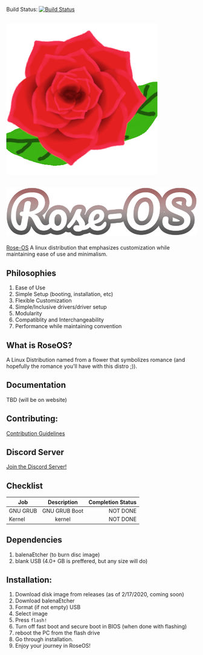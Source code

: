 Build Status: [![Build Status](https://travis-ci.com/Rose-OS/Desktop-Rose.svg?branch=master)](https://travis-ci.com/Rose-OS/Desktop-Rose)

## ![logo](https://github.com/Rose-OS/Desktop-Rose/blob/master/images/rose1.png) 

## ![text-logo](images/rose-os.svg)
[Rose-OS](https://rose-os.github.io/Website-Rose/) 
A linux distribution that emphasizes customization while maintaining ease of use and minimalism.

## Philosophies

1. Ease of Use
2. Simple Setup (booting, installation, etc)
3. Flexible Customization
4. Simple/Inclusive drivers/driver setup
5. Modularity
6. Compatiblity and Interchangeability
7. Performance while maintaining convention

## What is RoseOS?

A Linux Distribution named from a flower that symbolizes romance (and hopefully the romance you'll have with this distro ;)).

## Documentation

TBD (will be on website)

## Contributing:

[Contribution Guidelines](https://github.com/Rose-OS/Desktop-Rose/blob/master/CONTRIBUTING.md)


## Discord Server

[Join the Discord Server!](https://discord.gg/Mr7UEwg)

## Checklist


|    Job        |  Description  | Completion Status |
| ------------- |:-------------:| -----:            |
|   GNU GRUB    | GNU GRUB Boot | NOT DONE          |
|    Kernel     |    kernel     | NOT DONE          | 

## Dependencies

1. balenaEtcher (to burn disc image)
2. blank USB (4.0+ GB is preffered, but any size will do)

## Installation:

1. Download disk image from releases (as of 2/17/2020, coming soon)
2. Download balenaEtcher
3. Format (if not empty) USB
4. Select image
5. Press `flash!`
6. Turn off fast boot and secure boot in BIOS (when done with flashing)
7. reboot the PC from the flash drive
8. Go through installation.
9. Enjoy your journey in RoseOS!

